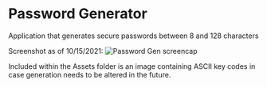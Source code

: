 # Password Generator
 Application that generates secure passwords between 8 and 128 characters

Screenshot as of 10/15/2021:
![Password Gen screencap](https://user-images.githubusercontent.com/51461957/137522945-f1c59e51-fd5b-41b0-8d5e-e7f6dac74270.JPG)


Included within the Assets folder is an image containing ASCII key codes in case generation needs to be altered in the future. 
